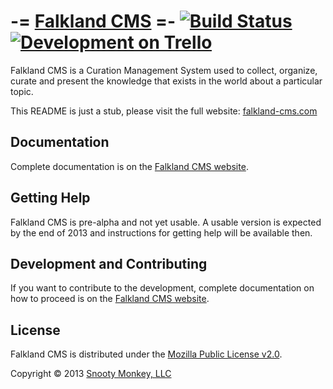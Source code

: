 -= [Falkland CMS](http://falkland-cms.com) =- [![Build Status](https://travis-ci.org/SnootyMonkey/Falkland-CMS.png?branch=master)](https://travis-ci.org/SnootyMonkey/Falkland-CMS) [![Development on Trello](http://snooty-monkey-open-images.s3.amazonaws.com/managed_on_trello.jpg)](https://trello.com/b/UgzPjFAX/falkland-cms)
============


Falkland CMS is a Curation Management System used to collect, organize, curate and present the knowledge that exists in the world about a particular topic.

This README is just a stub, please visit the full website: [falkland-cms.com](http://falkland-cms.com)

## Documentation

Complete documentation is on the [Falkland CMS website](http://falkland-cms.com).

## Getting Help

Falkland CMS is pre-alpha and not yet usable. A usable version is expected by the end of 2013 and instructions for getting help will be available then.

## Development and Contributing

If you want to contribute to the development, complete documentation on how to proceed is on the [Falkland CMS website](http://falkland-cms.com).

## License

Falkland CMS is distributed under the [Mozilla Public License v2.0](http://www.mozilla.org/MPL/2.0/).

Copyright © 2013 [Snooty Monkey, LLC](http://snootymonkey.com/)
